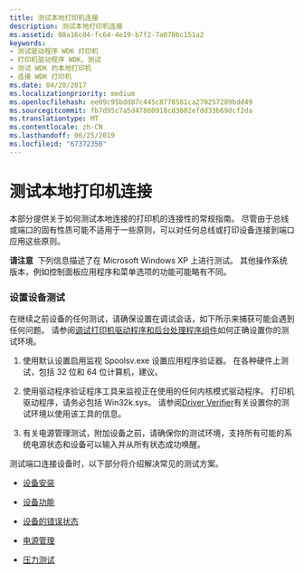 ```yaml
---
title: 测试本地打印机连接
description: 测试本地打印机连接
ms.assetid: 08a16c04-fc64-4e19-b7f2-7a078bc151a2
keywords:
- 测试驱动程序 WDK 打印机
- 打印机驱动程序 WDK，测试
- 测试 WDK 的本地打印机
- 连接 WDK 打印机
ms.date: 04/20/2017
ms.localizationpriority: medium
ms.openlocfilehash: ee09c95bdd87c445c8778581ca270257289bdd49
ms.sourcegitcommit: fb7d95c7a5d47860918cd3602efdd33b69dcf2da
ms.translationtype: MT
ms.contentlocale: zh-CN
ms.lasthandoff: 06/25/2019
ms.locfileid: "67372350"
---
```

# <a name="testing-local-printer-connectivity"></a>测试本地打印机连接


本部分提供关于如何测试本地连接的打印机的连接性的常规指南。 尽管由于总线或端口的固有性质可能不适用于一些原则，可以对任何总线或打印设备连接到端口应用这些原则。

**请注意**  下列信息描述了在 Microsoft Windows XP 上进行测试。 其他操作系统版本，例如控制面板应用程序和菜单选项的功能可能略有不同。

 

### <a name="setting-up-device-testing"></a>设置设备测试

在继续之前设备的任何测试，请确保设置在调试会话，如下所示来捕获可能会遇到任何问题。 请参阅[调试打印机驱动程序和后台处理程序组件](debugging-printer-drivers-and-spooler-components.md)如何正确设置你的测试环境。

1.  使用默认设置启用监视 Spoolsv.exe 设置应用程序验证器。 在各种硬件上测试，包括 32 位和 64 位计算机，建议。

2.  使用驱动程序验证程序工具来监视正在使用的任何内核模式驱动程序。 打印机驱动程序，请务必包括 Win32k.sys。 请参阅[Driver Verifier](https://docs.microsoft.com/windows-hardware/drivers/devtest/driver-verifier)有关设置你的测试环境以使用该工具的信息。

3.  有关电源管理测试，附加设备之前，请确保你的测试环境，支持所有可能的系统电源状态和设备可以输入并从所有状态成功唤醒。

测试端口连接设备时，以下部分将介绍解决常见的测试方案。

-   [设备安装](device-installation.md)

-   [设备功能](testing-device-functionality.md)

-   [设备的错误状态](device-error-states.md)

-   [电源管理](power-management.md)

-   [压力测试](stress-testing.md)

 

 




